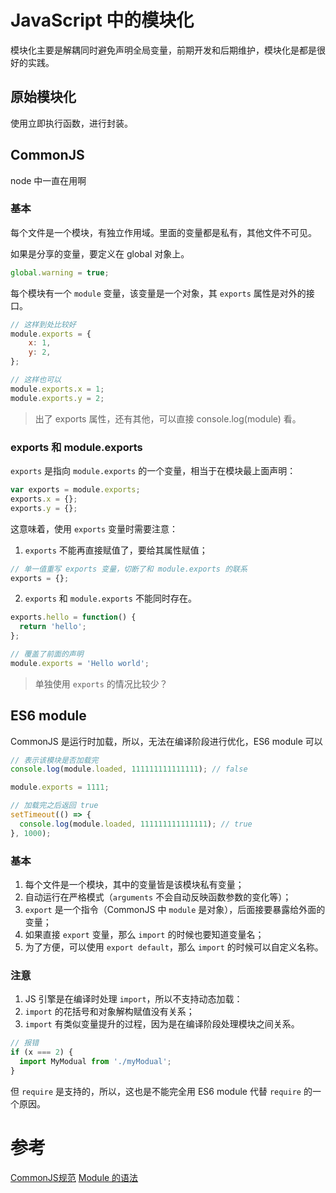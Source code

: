 # JavaScript 中的模块化

模块化主要是解耦同时避免声明全局变量，前期开发和后期维护，模块化是都是很好的实践。

## 原始模块化

使用立即执行函数，进行封装。

## CommonJS

node 中一直在用啊

### 基本

每个文件是一个模块，有独立作用域。里面的变量都是私有，其他文件不可见。

如果是分享的变量，要定义在 global 对象上。

```js
global.warning = true;
```

每个模块有一个 `module` 变量，该变量是一个对象，其 `exports` 属性是对外的接口。

```js
// 这样到处比较好
module.exports = {
    x: 1,
    y: 2,
};

// 这样也可以
module.exports.x = 1;
module.exports.y = 2;
```

> 出了 exports 属性，还有其他，可以直接 console.log(module) 看。

### exports 和 module.exports

`exports` 是指向 `module.exports` 的一个变量，相当于在模块最上面声明：

```js
var exports = module.exports;
exports.x = {};
exports.y = {};
```

这意味着，使用 `exports` 变量时需要注意：

1. `exports` 不能再直接赋值了，要给其属性赋值；

```js
// 单一值重写 exports 变量，切断了和 module.exports 的联系
exports = {};
```

2. `exports` 和 `module.exports` 不能同时存在。

```js
exports.hello = function() {
  return 'hello';
};

// 覆盖了前面的声明
module.exports = 'Hello world';
```

> 单独使用 `exports` 的情况比较少？

## ES6 module

CommonJS 是运行时加载，所以，无法在编译阶段进行优化，ES6 module 可以

```js
// 表示该模块是否加载完
console.log(module.loaded, 111111111111111); // false 

module.exports = 1111;

// 加载完之后返回 true
setTimeout(() => {
  console.log(module.loaded, 111111111111111); // true
}, 1000);
```

### 基本

1. 每个文件是一个模块，其中的变量皆是该模块私有变量；
2. 自动运行在严格模式（`arguments` 不会自动反映函数参数的变化等）；
3. `export` 是一个指令（CommonJS 中 `module` 是对象），后面接要暴露给外面的变量；
4. 如果直接 `export` 变量，那么 `import` 的时候也要知道变量名；
5. 为了方便，可以使用 `export default`，那么 `import` 的时候可以自定义名称。

### 注意

1. JS 引擎是在编译时处理 `import`，所以不支持动态加载：
2. `import` 的花括号和对象解构赋值没有关系；
3. `import` 有类似变量提升的过程，因为是在编译阶段处理模块之间关系。

```js
// 报错
if (x === 2) {
  import MyModual from './myModual';
}
```

但 `require` 是支持的，所以，这也是不能完全用 ES6 module 代替 `require` 的一个原因。

# 参考

[CommonJS规范](http://javascript.ruanyifeng.com/nodejs/module.html)
[Module 的语法](http://es6.ruanyifeng.com/#docs/module)
